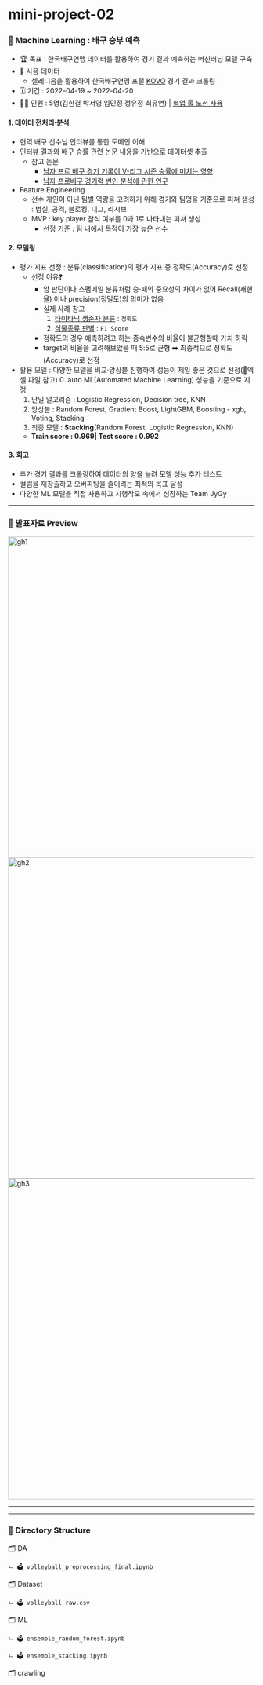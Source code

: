# mini-project-02
### 🏐 Machine Learning : 배구 승부 예측
* 🏆 목표 : 한국배구연맹 데이터를 활용하여 경기 결과 예측하는 머신러닝 모델 구축
* 📂 사용 데이터
  * 셀레니움을 활용하여 한국배구연맹 포털 [KOVO](https://www.kovo.co.kr/game/v-league/11141_game-summary.asp?season=017&g_part=201&r_round=1&g_num=2&) 경기 결과 크롤링
* 🗓 기간 : 2022-04-19 ~ 2022-04-20
* 👩‍💻 인원 : 5명(김한결 박서영 임민정 정유정 최유연) | [협업 툴 노션 사용](https://imdona.notion.site/mini-project-2-ML-0cde262f1c7e4342be54ab16a2f1b39b)

#### 1. 데이터 전처리·분석
* 현역 배구 선수님 인터뷰를 통한 도메인 이해
* 인터뷰 결과와 배구 승률 관련 논문 내용을 기반으로 데이터셋 추출
  - 참고 논문
    - [남자 프로 배구 경기 기록이 V-리그 시즌 승률에 미치는 영향](https://www.kci.go.kr/kciportal/ci/sereArticleSearch/ciSereArtiView.kci?sereArticleSearchBean.artiId=ART002440361)
    - [남자 프로배구 경기력 변인 분석에 관한 연구](https://m.earticle.net/Article/A362822)
* Feature Engineering
  - 선수 개인이 아닌 팀별 역량을 고려하기 위해 경기와 팀명을 기준으로 피쳐 생성 : 범실, 공격, 블로킹, 디그, 리시브
  - MVP : key player 참석 여부를 0과 1로 나타내는 피쳐 생성
    - 선정 기준 : 팀 내에서 득점이 가장 높은 선수

#### 2. 모델링
* 평가 지표 선정 : 분류(classification)의 평가 지표 중 정확도(Accuracy)로 선정
  - 선정 이유❓
    - 암 판단이나 스팸메일 분류처럼 승·패의 중요성의 차이가 없어 Recall(재현율) 이나 precision(정밀도)의 의미가 없음
    - 실제 사례 참고
      1. [타이타닉 생존자 분류](https://www.kaggle.com/c/titanic/overview/evaluation) : `정확도`
      2. [식물종류 판별](https://www.kaggle.com/c/herbarium-2020-fgvc7/overview/evaluation) : `F1 Score`
    - 정확도의 경우 예측하려고 하는 종속변수의 비율이 불균형할때 가치 하락
    - target의 비율을 고려해보았을 때 5:5로 균형 ➡️ 최종적으로 정확도(Accuracy)로 선정
* 활용 모델 : 다양한 모델을 비교·앙상블 진행하여 성능이 제일 좋은 것으로 선정(📂엑셀 파일 참고)
  0. auto ML(Automated Machine Learning) 성능을 기준으로 지정
  1. 단일 알고리즘 : Logistic Regression, Decision tree, KNN
  2. 앙상블 : Random Forest, Gradient Boost, LightGBM, Boosting - xgb, Voting, Stacking
  3. 최종 모델 : **Stacking**(Random Forest, Logistic Regression, KNN)
    - **Train score : 0.969| Test score : 0.992**

#### 3. 회고
* 추가 경기 결과를 크롤링하여 데이터의 양을 늘려 모델 성능 추가 테스트
* 컬럼을 재창출하고 오버피팅을 줄이려는 최적의 목표 달성
* 다양한 ML 모델을 직접 사용하고 시행착오 속에서 성장하는 Team JyGy

--- 
### 👀 발표자료 Preview
<img width="654" alt="gh1" src="https://user-images.githubusercontent.com/89832134/164351800-3654ddf2-f411-40e2-b1b1-5dc3d7a5c600.png">
<img width="654" alt="gh2" src="https://user-images.githubusercontent.com/89832134/164351816-ececc8c0-2316-4386-8ee0-ab148b8b872f.png">
<img width="654" alt="gh3" src="https://user-images.githubusercontent.com/89832134/164351829-f4506214-4480-44c8-85d5-0fa0e2a91f56.png">

---
---
### 📂 Directory Structure

🗂 DA  

    ㄴ 🗳 volleyball_preprocessing_final.ipynb  
    
🗂 Dataset  

    ㄴ 🗳 volleyball_raw.csv

🗂 ML  

    ㄴ 🗳 ensemble_random_forest.ipynb  
    
    ㄴ 🗳 ensemble_stacking.ipynb  
    
🗂 crawling  
